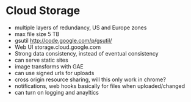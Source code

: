 # Cloud Storage

* multiple layers of redundancy, US and Europe zones
* max file size 5 TB
* gsutil http://code.google.com/p/gsutil/
* Web UI storage.cloud.google.com
* Strong data consistency, instead of eventual consistency
* can serve static sites
* image transforms with GAE
* can use signed urls for uploads
* cross origin resource sharing, will this only work in chrome?
* notifications, web hooks basically for files when uploaded/changed
* can turn on logging and anayltics
